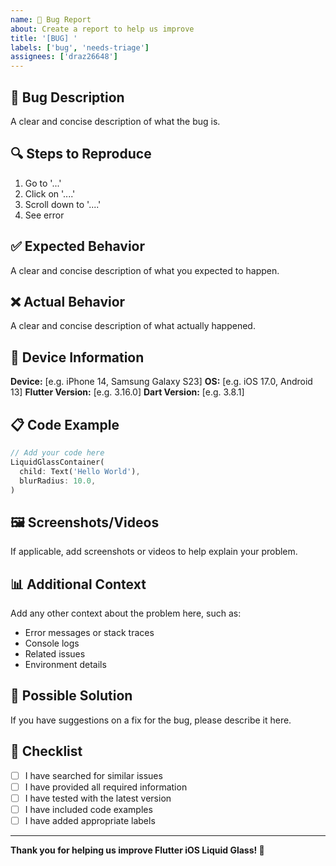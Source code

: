 ```yaml
---
name: 🐛 Bug Report
about: Create a report to help us improve
title: '[BUG] '
labels: ['bug', 'needs-triage']
assignees: ['draz26648']
---
```


## 🐛 Bug Description

A clear and concise description of what the bug is.

## 🔍 Steps to Reproduce

1. Go to '...'
2. Click on '....'
3. Scroll down to '....'
4. See error

## ✅ Expected Behavior

A clear and concise description of what you expected to happen.

## ❌ Actual Behavior

A clear and concise description of what actually happened.

## 📱 Device Information

**Device:** [e.g. iPhone 14, Samsung Galaxy S23]
**OS:** [e.g. iOS 17.0, Android 13]
**Flutter Version:** [e.g. 3.16.0]
**Dart Version:** [e.g. 3.8.1]

## 📋 Code Example

```dart
// Add your code here
LiquidGlassContainer(
  child: Text('Hello World'),
  blurRadius: 10.0,
)
```

## 🖼️ Screenshots/Videos

If applicable, add screenshots or videos to help explain your problem.

## 📊 Additional Context

Add any other context about the problem here, such as:
- Error messages or stack traces
- Console logs
- Related issues
- Environment details

## 🔧 Possible Solution

If you have suggestions on a fix for the bug, please describe it here.

## 📝 Checklist

- [ ] I have searched for similar issues
- [ ] I have provided all required information
- [ ] I have tested with the latest version
- [ ] I have included code examples
- [ ] I have added appropriate labels

---

**Thank you for helping us improve Flutter iOS Liquid Glass! 🚀**
